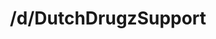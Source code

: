 ---
title: /d/DutchDrugzSupport
link_onion: http://vworp2mspe566cws.onion/to/dread/19f772cd36
tags:
  - dutchdrugz
---